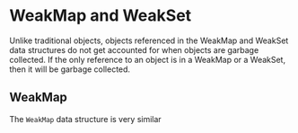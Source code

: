 # WeakMap and WeakSet

Unlike traditional objects, objects referenced in the WeakMap and WeakSet data structures do not get accounted for when objects are garbage collected. If the only reference to an object is in a WeakMap or a WeakSet, then it will be garbage collected.

## WeakMap

The `WeakMap` data structure is very similar
